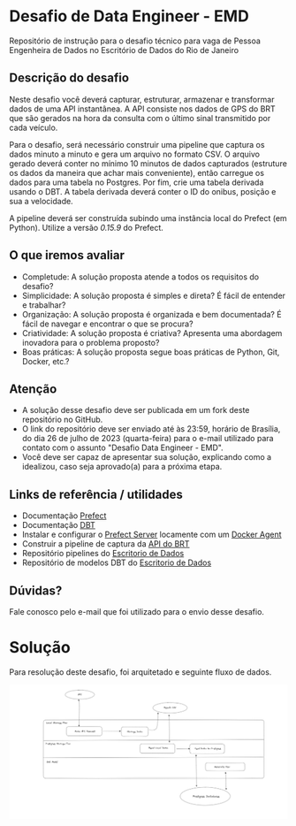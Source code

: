 # Desafio de Data Engineer - EMD

Repositório de instrução para o desafio técnico para vaga de Pessoa Engenheira de Dados no Escritório de Dados do Rio de Janeiro

## Descrição do desafio

Neste desafio você deverá capturar, estruturar, armazenar e transformar dados de uma API instantânea. A API consiste nos dados de GPS do BRT que são gerados na hora da consulta com o último sinal transmitido por cada veículo.

Para o desafio, será necessário construir uma pipeline que captura os dados minuto a minuto e gera um arquivo no formato CSV. O arquivo gerado deverá conter no mínimo 10 minutos de dados capturados (estruture os dados da maneira que achar mais conveniente), então carregue os dados para uma tabela no Postgres. Por fim, crie uma tabela derivada usando o DBT. A tabela derivada deverá conter o ID do onibus, posição e sua a velocidade.

A pipeline deverá ser construída subindo uma instância local do Prefect (em Python). Utilize a versão *0.15.9* do Prefect.

## O que iremos avaliar

- Completude: A solução proposta atende a todos os requisitos do desafio?
- Simplicidade: A solução proposta é simples e direta? É fácil de entender e trabalhar?
- Organização: A solução proposta é organizada e bem documentada? É fácil de navegar e encontrar o que se procura?
- Criatividade: A solução proposta é criativa? Apresenta uma abordagem inovadora para o problema proposto?
- Boas práticas: A solução proposta segue boas práticas de Python, Git, Docker, etc.?

## Atenção

- A solução desse desafio deve ser publicada em um fork deste repositório no GitHub.
- O link do repositório deve ser enviado até às 23:59, horário de Brasília, do dia 26 de julho de 2023 (quarta-feira) para o e-mail utilizado para contato com o assunto "Desafio Data Engineer - EMD".
- Você deve ser capaz de apresentar sua solução, explicando como a idealizou, caso seja aprovado(a) para a próxima etapa.

## Links de referência / utilidades

- Documentação [Prefect](https://docs-v1.prefect.io/)
- Documentação [DBT](https://docs.getdbt.com/docs/introduction)
- Instalar e configurar o
   [Prefect Server](https://docs.prefect.io/orchestration/getting-started/install.html)
   locamente com um [Docker Agent](https://docs.prefect.io/orchestration/agents/docker.html)
- Construir a pipeline de captura da [API do
   BRT](https://dados.mobilidade.rio/gps/brt)
- Repositório pipelines do [Escritorio de Dados](https://github.com/prefeitura-rio/pipelines)
- Repositório de modelos DBT do [Escritorio de Dados](https://github.com/prefeitura-rio/queries-datario)


## Dúvidas?

Fale conosco pelo e-mail que foi utilizado para o envio desse desafio.

# Solução

Para resolução deste desafio, foi arquitetado e seguinte fluxo de dados.

![Dataflow](images/DataFlow.png)

